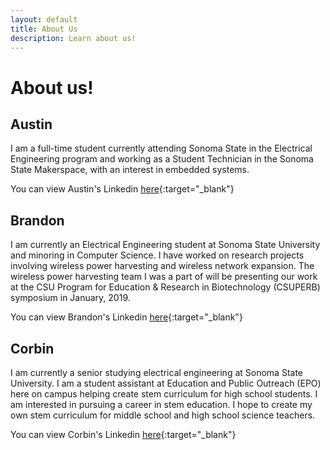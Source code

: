 ```yaml
---
layout: default
title: About Us
description: Learn about us!
---
```


# About us!

## Austin
I am a full-time student currently attending Sonoma State in the Electrical Engineering program and working as a Student Technician in the Sonoma State Makerspace, with an interest in embedded systems.

You can view Austin's Linkedin [here](https://www.linkedin.com/in/austin-salois/){:target="_blank"}


## Brandon
I am currently an Electrical Engineering student at Sonoma State University and minoring in Computer Science. I have worked on research projects involving wireless power harvesting and wireless network expansion. The wireless power harvesting team I was a part of will be presenting our work at the CSU Program for Education & Research in Biotechnology (CSUPERB) symposium in January, 2019.

You can view Brandon's Linkedin [here](https://www.linkedin.com/in/brandon-russell/){:target="_blank"}

## Corbin
I am currently a senior studying electrical engineering at Sonoma State University. I am a student assistant at Education and Public Outreach (EPO) here on campus helping create stem curriculum for high school students. I am interested in pursuing a career in stem education. I hope to create my own stem curriculum for middle school and high school science teachers.

You can view Corbin's Linkedin [here](https://www.linkedin.com/in/corbin-shatto/){:target="_blank"}
